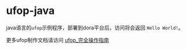 # ufop-java

java语言的`ufop`示例程序，部署到dora平台后，访问将会返回 `Hello World!`。

更多ufop制作文档请访问 [ufop_完全操作指南](http://ztest.qiniudn.com/ufop_%E5%AE%8C%E5%85%A8%E6%93%8D%E4%BD%9C%E6%8C%87%E5%8D%97v0.2.pdf)
